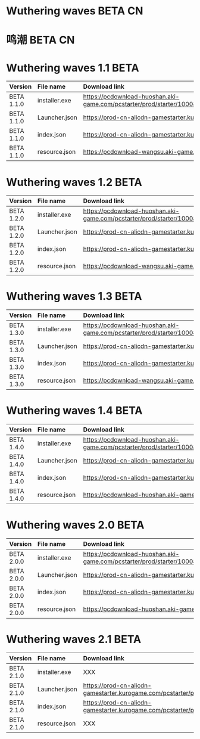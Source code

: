 # Wuthering waves BETA CN
# 鸣潮 BETA CN

# Wuthering waves 1.1 BETA 
| Version | File name | Download link|
| :--- | :--- | :--- |
| BETA 1.1.0 | installer.exe | https://pcdownload-huoshan.aki-game.com/pcstarter/prod/starter/10008_Pa0Q0EMFxukjEqX33pF9Uyvdc8MaGPSz/G152/1.5.3.0/SW7AB9XnK9C6eXcoqInsPuSRB4bWJPuu/installer.exe |
| BETA 1.1.0 | Launcher.json | https://prod-cn-alicdn-gamestarter.kurogame.com/pcstarter/prod/starter/10008_Pa0Q0EMFxukjEqX33pF9Uyvdc8MaGPSz/G152/index.json |
| BETA 1.1.0 | index.json | https://prod-cn-alicdn-gamestarter.kurogame.com/pcstarter/prod/game/G152/10008_Pa0Q0EMFxukjEqX33pF9Uyvdc8MaGPSz/index.json |
| BETA 1.1.0 | resource.json | https://pcdownload-wangsu.aki-game.com/pcstarter/prod/game/G152/1.1.0/ESxLtQf8c65nGgjW2iCKkkUxrf1ocMb6/resource.json |

# Wuthering waves 1.2 BETA 
| Version | File name | Download link|
| :--- | :--- | :--- |
| BETA 1.2.0 | installer.exe | https://pcdownload-huoshan.aki-game.com/pcstarter/prod/starter/10008_Pa0Q0EMFxukjEqX33pF9Uyvdc8MaGPSz/G152/1.5.3.0/SW7AB9XnK9C6eXcoqInsPuSRB4bWJPuu/installer.exe |
| BETA 1.2.0 | Launcher.json | https://prod-cn-alicdn-gamestarter.kurogame.com/pcstarter/prod/starter/10008_Pa0Q0EMFxukjEqX33pF9Uyvdc8MaGPSz/G152/index.json |
| BETA 1.2.0 | index.json | https://prod-cn-alicdn-gamestarter.kurogame.com/pcstarter/prod/game/G152/10008_Pa0Q0EMFxukjEqX33pF9Uyvdc8MaGPSz/index.json |
| BETA 1.2.0 | resource.json | https://pcdownload-wangsu.aki-game.com/pcstarter/prod/game/G152/1.2.0/7hzsDZbvz4PkA59CiCxwfuUuaDN2aW57/resource.json |

# Wuthering waves 1.3 BETA 
| Version | File name | Download link|
| :--- | :--- | :--- |
| BETA 1.3.0 | installer.exe | https://pcdownload-huoshan.aki-game.com/pcstarter/prod/starter/10008_Pa0Q0EMFxukjEqX33pF9Uyvdc8MaGPSz/G152/1.6.1.0/lrXV5DtqdqnCMFAqMctsXWmZyjLeZxHF/installer.exe |
| BETA 1.3.0 | Launcher.json | https://prod-cn-alicdn-gamestarter.kurogame.com/pcstarter/prod/starter/10008_Pa0Q0EMFxukjEqX33pF9Uyvdc8MaGPSz/G152/index.json |
| BETA 1.3.0 | index.json | https://prod-cn-alicdn-gamestarter.kurogame.com/pcstarter/prod/game/G152/10008_Pa0Q0EMFxukjEqX33pF9Uyvdc8MaGPSz/index.json |
| BETA 1.3.0 | resource.json | https://pcdownload-wangsu.aki-game.com/pcstarter/prod/game/G152/1.3.0/JNITFNSeJqvnKYvrplg3gVR71FTq6x01/resource.json |

# Wuthering waves 1.4 BETA 
| Version | File name | Download link|
| :--- | :--- | :--- |
| BETA 1.4.0 | installer.exe | https://pcdownload-huoshan.aki-game.com/pcstarter/prod/starter/10008_Pa0Q0EMFxukjEqX33pF9Uyvdc8MaGPSz/G152/1.6.4.0/DzShblKI5z3ylF1eRFo6yTgnvnZiJVLa/installer.exe |
| BETA 1.4.0 | Launcher.json | https://prod-cn-alicdn-gamestarter.kurogame.com/pcstarter/prod/starter/10008_Pa0Q0EMFxukjEqX33pF9Uyvdc8MaGPSz/G152/index.json |
| BETA 1.4.0 | index.json | https://prod-cn-alicdn-gamestarter.kurogame.com/pcstarter/prod/game/G152/10008_Pa0Q0EMFxukjEqX33pF9Uyvdc8MaGPSz/index.json |
| BETA 1.4.0 | resource.json | https://pcdownload-huoshan.aki-game.com/pcstarter/prod/game/G152/1.4.0/iQPhVvIx0vVjUoykmdLNMSHN0sfNWeij/resource.json |

# Wuthering waves 2.0 BETA 
| Version | File name | Download link|
| :--- | :--- | :--- |
| BETA 2.0.0 | installer.exe | https://pcdownload-huoshan.aki-game.com/pcstarter/prod/starter/10008_Pa0Q0EMFxukjEqX33pF9Uyvdc8MaGPSz/G152/1.7.1.0/cDKioEuJvj9zCC9Q04iF3pNG2JBm9rhj/installer.exe |
| BETA 2.0.0 | Launcher.json | https://prod-cn-alicdn-gamestarter.kurogame.com/pcstarter/prod/starter/10008_Pa0Q0EMFxukjEqX33pF9Uyvdc8MaGPSz/G152/index.json |
| BETA 2.0.0 | index.json | https://prod-cn-alicdn-gamestarter.kurogame.com/pcstarter/prod/game/G152/10008_Pa0Q0EMFxukjEqX33pF9Uyvdc8MaGPSz/index.json |
| BETA 2.0.0 | resource.json | https://pcdownload-huoshan.aki-game.com/pcstarter/prod/game/G152/2.0.0/s3QZbNfFYWyA3MPj4HVocJ5ksc33yeLb/resource.json |

# Wuthering waves 2.1 BETA 
| Version | File name | Download link|
| :--- | :--- | :--- |
| BETA 2.1.0 | installer.exe | XXX |
| BETA 2.1.0 | Launcher.json | https://prod-cn-alicdn-gamestarter.kurogame.com/pcstarter/prod/starter/10008_Pa0Q0EMFxukjEqX33pF9Uyvdc8MaGPSz/G152/index.json |
| BETA 2.1.0 | index.json | https://prod-cn-alicdn-gamestarter.kurogame.com/pcstarter/prod/game/G152/10008_Pa0Q0EMFxukjEqX33pF9Uyvdc8MaGPSz/index.json |
| BETA 2.1.0 | resource.json | XXX |



